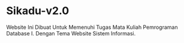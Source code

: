 # Sikadu-v2.0

Website Ini Dibuat Untuk Memenuhi Tugas Mata Kuliah Pemrograman Database I.
Dengan Tema Website Sistem Informasi.
